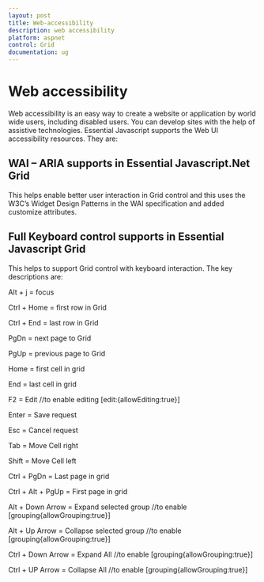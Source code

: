 ```yaml
---
layout: post
title: Web-accessibility
description: web accessibility
platform: aspnet
control: Grid
documentation: ug
---
```


# Web accessibility

Web accessibility is an easy way to create a website or application by world wide users, including disabled users. You can develop sites with the help of assistive technologies. Essential Javascript supports the Web UI accessibility resources. They are:

## WAI – ARIA supports in Essential Javascript.Net Grid

This helps enable better user interaction in Grid control and this uses the W3C’s Widget Design Patterns in the WAI specification and added customize attributes.

## Full Keyboard control supports in Essential Javascript Grid

This helps to support Grid control with keyboard interaction. The key descriptions are:



Alt + j            = focus

Ctrl + Home  = first row in Grid

Ctrl + End      = last row in Grid

PgDn              = next page to Grid

PgUp              = previous page to Grid

Home             = first cell in grid

End                 = last cell in grid

F2                    = Edit            //to enable editing [edit:{allowEditing:true}]

Enter              = Save request

Esc                  = Cancel request

Tab                 = Move Cell right

Shift                = Move Cell left

Ctrl + PgDn    = Last page in grid

Ctrl + Alt + PgUp     = First page in grid

Alt + Down Arrow  = Expand selected group //to enable [grouping{allowGrouping:true}]

Alt + Up Arrow       = Collapse selected group //to enable [grouping{allowGrouping:true}]

Ctrl + Down Arrow = Expand All //to enable [grouping{allowGrouping:true}]

Ctrl + UP Arrow      = Collapse All //to enable [grouping{allowGrouping:true}]



